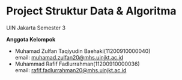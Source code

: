 # Project Struktur Data & Algoritma 
UIN Jakarta Semester 3  

**Anggota Kelompok**
  * Muhamad Zulfan Taqiyudin Baehaki(11200910000040)  
  email: muhamad.zulfan20@mhs.uinjkt.ac.id
  * Muhammad Rafif Fadlurrahman(11200910000036)  
  email: rafif.fadlurrahman20@mhs.uinjkt.ac.id
